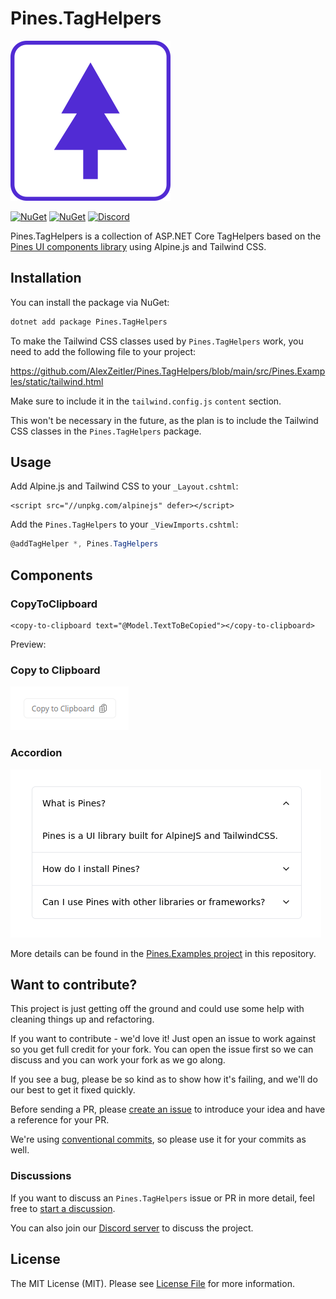 # Pines.TagHelpers

![Logo](https://raw.githubusercontent.com/AlexZeitler/Pines.TagHelpers/main/icon.png)

[![NuGet](https://img.shields.io/nuget/v/Pines.TagHelpers.svg)](https://www.nuget.org/packages/Pines.TagHelpers)
[![NuGet](https://img.shields.io/nuget/dt/Pines.TagHelpers.svg)](https://www.nuget.org/packages/Pines.TagHelpers)
[![Discord](https://img.shields.io/discord/1070453198000767076)](https://discord.gg/pR6duvNHtV)

Pines.TagHelpers is a collection of ASP.NET Core TagHelpers based on
the [Pines UI components library](https://devdojo.com/pines) using Alpine.js and Tailwind CSS.

## Installation

You can install the package via NuGet:

```bash
dotnet add package Pines.TagHelpers
```

To make the Tailwind CSS classes used by `Pines.TagHelpers` work, you need to add the following file to your project:

https://github.com/AlexZeitler/Pines.TagHelpers/blob/main/src/Pines.Examples/static/tailwind.html

Make sure to include it in the `tailwind.config.js` `content` section.

This won't be necessary in the future, as the plan is to include the Tailwind CSS classes in the `Pines.TagHelpers` package.

## Usage

Add Alpine.js and Tailwind CSS to your `_Layout.cshtml`:

```chtml
<script src="//unpkg.com/alpinejs" defer></script>
```

Add the `Pines.TagHelpers` to your `_ViewImports.cshtml`:

```csharp
@addTagHelper *, Pines.TagHelpers
```

## Components

### CopyToClipboard

```cshtml
<copy-to-clipboard text="@Model.TextToBeCopied"></copy-to-clipboard>
```

Preview:

### Copy to Clipboard
![Copy to Clipboard](https://raw.githubusercontent.com/AlexZeitler/Pines.TagHelpers/main/assets/copy-to-clipboard.png)

### Accordion
![Accordion](https://raw.githubusercontent.com/AlexZeitler/Pines.TagHelpers/main/assets/accordion.png)

More details can be found in the [Pines.Examples project](https://github.com/AlexZeitler/Pines.TagHelpers/tree/main/src/Pines.Examples) in this repository.

## Want to contribute?

This project is just getting off the ground and could use some help with cleaning things up and refactoring.

If you want to contribute - we'd love it! Just open an issue to work against so you get full credit for your fork. You can open the issue first so we can discuss and you can work your fork as we go along.

If you see a bug, please be so kind as to show how it's failing, and we'll do our best to get it fixed quickly.

Before sending a PR, please [create an issue](https://github.com/AlexZeitler/Pines.TagHelpers/issues/new) to introduce your idea and have a reference for your PR.

We're using [conventional commits](https://www.conventionalcommits.org), so please use it for your commits as well.

### Discussions

If you want to discuss an `Pines.TagHelpers` issue or PR in more detail, feel free to [start a discussion](https://github.com/AlexZeitler/Pines.TagHelpers/discussions).

You can also join our [Discord server](https://discord.gg/pR6duvNHtV) to discuss the project.

## License

The MIT License (MIT). Please see [License File](LICENSE) for more information.
